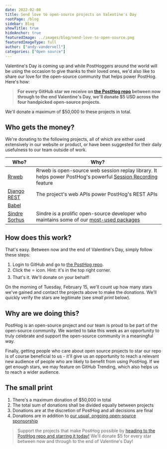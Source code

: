 ```yaml
---
date: 2022-02-08
title: Send love to open-source projects on Valentine's Day
rootPage: /blog
sidebar: Blog
showTitle: true
hideAnchor: true
featuredImage: ../images/blog/send-love-to-open-source.png
featuredImageType: full
author: ["andy-vandervell"]
categories: ["Open source"]
---
```


Valentine's Day is coming up and while PostHoggers around the world will be using the occasion to give thanks to their loved ones, we'd also like to share our love for the open-source community that helps power PostHog. Here's how:

> **For every GitHub star we receive on [the PostHog repo](https://github.com/PostHog/posthog) between now through to the end Valentine's Day, we'll donate $5 USD across the four handpicked open-source projects.**

We'll donate a maximum of $50,000 to these projects in total. 

## Who gets the money? 

We're donating to the following projects, all of which are either used extensively in our website or product, or have been suggested for their daily usefulness to our team outside of work.

| **Who?**                                                       | **Why?**                                                                                                                                                                     |
|----------------------------------------------------------------|----------------------------------------------------------------------------------------------------------------------------------------------------------------------------|
| [Rrweb](https://github.com/rrweb-io/rrweb)                     | Rrweb is open-source web session replay library. It helps power PostHog's powerful [Session Recording](https://posthog.com/product/session-recording) feature              |
| [Django REST](https://github.com/encode/django-rest-framework) | The project's web APIs power PostHog's REST APIs                                                                                                                           |
| [Babel](https://github.com/babel/)                             |                                                                                                                                                                            |
| [Sindre Sorhus](https://github.com/sindresorhus)               | Sindre is a prolific open-source developer who maintains some of our [most-used packages](https://github.com/sponsors/community?account=PostHog&page=1&sort_by=MOST_USED)  |


## How does this work?

That's easy. Between now and the end of Valentine's Day, simply follow these steps:

1. Login to GitHub and go to [the PostHog repo](https://github.com/PostHog/posthog).
2. Click the ⭐️ icon. Hint: it's in the top right corner.
3. That's it. We'll donate on your behalf!

On the morning of Tuesday, February 15, we'll count up how many stars we've gained and contact the projects above to make the donations. We'll quickly verify the stars are legitimate (see <em>small print</em> below).

## Why are we doing this?

PostHog is an open-source project and our team is proud to be part of the open-source community. We wanted to take this week as an opportunity to truly celebrate and support the open-source community in a meaningful way.

Finally, getting people who care about open source projects to star our repo is of course beneficial to us - it'll give us an opportunity to reach a relevant new audience of people who are likely to benefit from using PostHog. If we get enough stars, we may feature on GitHub Trending, which also helps us to reach a wider audience.

## The small print

1. There's a maximum donation of $50,000 in total 
2. The total sum of donations shall be divided equally between projects
3. Donations are at the discretion of PostHog and all decisions are final 
4. Donations are in addition to [our usual, ongoing open-source sponsorship](https://posthog.com/handbook/growth/marketing/open-source-sponsorship)

> Support the projects that make PostHog possible by [heading to the PostHog repo and starring it today!](https://github.com/PostHog/posthog) We'll donate $5 for every star between now and through to the end of Valentine's Day!
